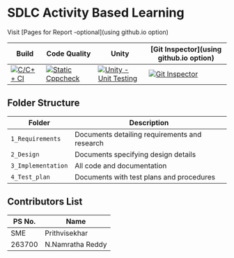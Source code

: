 # SDLC Activity Based Learning

Visit [Pages for Report -optional](using github.io option)

Build | Code Quality | Unity | [Git Inspector](using github.io option)
------|----------|-------|--------------
[![C/C++ CI](https://github.com/nnamratha/new_proj/actions/workflows/c-cpp.yml/badge.svg)](https://github.com/nnamratha/new_proj/actions/workflows/c-cpp.yml) | [![Static Cppcheck](https://github.com/nnamratha/new_proj/actions/workflows/cppcheck.yml/badge.svg)](https://github.com/nnamratha/new_proj/actions/workflows/cppcheck.yml)| [![Unity - Unit Testing](https://github.com/nnamratha/new_proj/actions/workflows/unity.yml/badge.svg)](https://github.com/nnamratha/new_proj/actions/workflows/unity.yml)| [![Git Inspector](https://github.com/nnamratha/new_proj/actions/workflows/gitinspector.yml/badge.svg)](https://github.com/nnamratha/new_proj/actions/workflows/gitinspector.yml)





## Folder Structure
Folder             | Description
-------------------| -----------------------------------------
`1_Requirements`   | Documents detailing requirements and research
`2_Design`         | Documents specifying design details
`3_Implementation` | All code and documentation
`4_Test_plan`      | Documents with test plans and procedures

## Contributors List 

PS No. |  Name   |   
-------|---------|
   SME  | Prithvisekhar  
   263700    | N.Namratha Reddy
    


